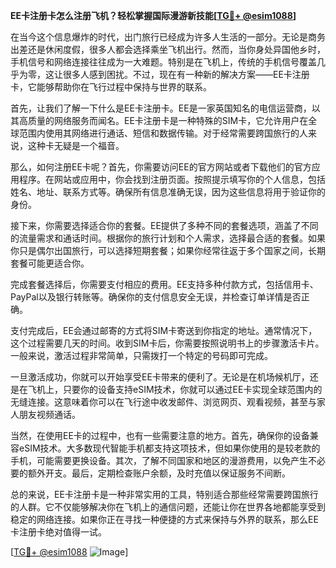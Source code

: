 **EE卡注册卡怎么注册飞机？轻松掌握国际漫游新技能[[TG💪+ @esim1088](https://t.me/s/esim1088)]**

在当今这个信息爆炸的时代，出门旅行已经成为许多人生活的一部分。无论是商务出差还是休闲度假，很多人都会选择乘坐飞机出行。然而，当你身处异国他乡时，手机信号和网络连接往往成为一大难题。特别是在飞机上，传统的手机信号覆盖几乎为零，这让很多人感到困扰。不过，现在有一种新的解决方案——EE卡注册卡，它能够帮助你在飞行过程中保持与世界的联系。

首先，让我们了解一下什么是EE卡注册卡。EE是一家英国知名的电信运营商，以其高质量的网络服务而闻名。EE卡注册卡是一种特殊的SIM卡，它允许用户在全球范围内使用其网络进行通话、短信和数据传输。对于经常需要跨国旅行的人来说，这种卡无疑是一个福音。

那么，如何注册EE卡呢？首先，你需要访问EE的官方网站或者下载他们的官方应用程序。在网站或应用中，你会找到注册页面。按照提示填写你的个人信息，包括姓名、地址、联系方式等。确保所有信息准确无误，因为这些信息将用于验证你的身份。

接下来，你需要选择适合你的套餐。EE提供了多种不同的套餐选项，涵盖了不同的流量需求和通话时间。根据你的旅行计划和个人需求，选择最合适的套餐。如果你只是偶尔出国旅行，可以选择短期套餐；如果你经常往返于多个国家之间，长期套餐可能更适合你。

完成套餐选择后，你需要支付相应的费用。EE支持多种付款方式，包括信用卡、PayPal以及银行转账等。确保你的支付信息安全无误，并检查订单详情是否正确。

支付完成后，EE会通过邮寄的方式将SIM卡寄送到你指定的地址。通常情况下，这个过程需要几天的时间。收到SIM卡后，你需要按照说明书上的步骤激活卡片。一般来说，激活过程非常简单，只需拨打一个特定的号码即可完成。

一旦激活成功，你就可以开始享受EE卡带来的便利了。无论是在机场候机厅，还是在飞机上，只要你的设备支持eSIM技术，你就可以通过EE卡实现全球范围内的无缝连接。这意味着你可以在飞行途中收发邮件、浏览网页、观看视频，甚至与家人朋友视频通话。

当然，在使用EE卡的过程中，也有一些需要注意的地方。首先，确保你的设备兼容eSIM技术。大多数现代智能手机都支持这项技术，但如果你使用的是较老款的手机，可能需要更换设备。其次，了解不同国家和地区的漫游费用，以免产生不必要的额外开支。最后，定期检查账户余额，及时充值以保证服务不间断。

总的来说，EE卡注册卡是一种非常实用的工具，特别适合那些经常需要跨国旅行的人群。它不仅能够解决你在飞机上的通信问题，还能让你在世界各地都能享受到稳定的网络连接。如果你正在寻找一种便捷的方式来保持与外界的联系，那么EE卡注册卡绝对值得一试。

[[TG💪+ @esim1088](https://t.me/s/esim1088) ![Image](https://i.postimg.cc/4NQfJmqS/Snipaste-2025-05-13-00-14-12.png)]